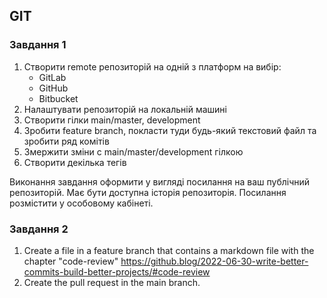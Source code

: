 ## GIT

### Завдання 1

1. Створити remote репозиторій на одній з платформ на вибір:
   - GitLab
   - GitHub
   - Bitbucket
2. Налаштувати репозиторій на локальній машині
3. Створити гілки main/master, development
4. Зробити feature branch, покласти туди будь-який текстовий файл та зробити ряд комітів
5. Змержити зміни с main/master/development гілкою
6. Створити декілька тегів

Виконання завдання оформити у вигляді посилання на ваш публічний репозиторій. Має бути доступна історія репозиторія. Посилання розмістити у особовому кабінеті.

### Завдання 2

1. Create a file in a feature branch that contains a markdown file with the chapter "code-review"
   https://github.blog/2022-06-30-write-better-commits-build-better-projects/#code-review
2. Create the pull request in the main branch.